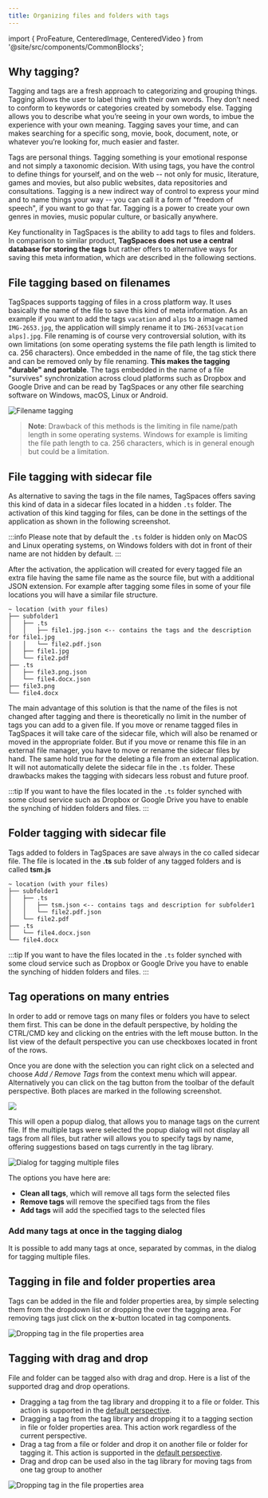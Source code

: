 ```yaml
---
title: Organizing files and folders with tags
---
```


import { ProFeature, CenteredImage, CenteredVideo } from '@site/src/components/CommonBlocks';

## Why tagging?

Tagging and tags are a fresh approach to categorizing and grouping things. Tagging allows the user to label thing with their own words. They don’t need to conform to keywords or categories created by somebody else. Tagging allows you to describe what you’re seeing in your own words, to imbue the experience with your own meaning. Tagging saves your time, and can makes searching for a specific song, movie, book, document, note, or whatever you’re looking for, much easier and faster.

Tags are personal things. Tagging something is your emotional response and not simply a taxonomic decision. With using tags, you have the control to define things for yourself, and on the web -- not only for music, literature, games and movies, but also public websites, data repositories and consultations. Tagging is a new indirect way of control to express your mind and to name things your way -- you can call it a form of "freedom of speech", if you want to go that far. Tagging is a power to create your own genres in movies, music popular culture, or basically anywhere.

Key functionality in TagSpaces is the ability to add tags to files and folders. In comparison to similar product, **TagSpaces does not use a central database for storing the tags** but rather offers to alternative ways for saving this meta information, which are described in the following sections.

## File tagging based on filenames

TagSpaces supports tagging of files in a cross platform way. It uses basically the name of the file to save this kind of meta information. As an example if you want to add the tags `vacation` and `alps` to a image named `IMG-2653.jpg`, the application will simply rename it to `IMG-2653[vacation alps].jpg`. File renaming is of course very controversial solution, with its own limitations (on some operating systems the file path length is limited to ca. 256 characters). Once embedded in the name of file, the tag stick there and can be removed only by file renaming. **This makes the tagging "durable" and portable**. The tags embedded in the name of a file "survives" synchronization across cloud platforms such as Dropbox and Google Drive and can be read by TagSpaces or any other file searching software on Windows, macOS, Linux or Android.

![Filename tagging](/media/filename-tagging.png)

> **Note**: Drawback of this methods is the limiting in file name/path length in some operating systems. Windows for example is limiting the file path length to ca. 256 characters, which is in general enough but could be a limitation.

## File tagging with sidecar file

As alternative to saving the tags in the file names, TagSpaces offers saving this kind of data in a sidecar files located in a hidden `.ts` folder. The activation of this kind tagging for files, can be done in the settings of the application as shown in the following screenshot.

:::info
Please note that by default the `.ts` folder is hidden only on MacOS and Linux operating systems, on Windows folders with dot in front of their name are not hidden by default.
:::

<CenteredImage
    caption="Activating the persisting of tags for files in sidecar files"
    src="/media/tagspaces-sidecartagging-activation.png"
    maxWidth="500px"
    showCaption
  />

After the activation, the application will created for every tagged file an extra file having the same file name as the source file, but with a additional JSON extension. For example after tagging some files in some of your file locations you will have a similar file structure.

    ~ location (with your files)
    ├── subfolder1
    │   ├── .ts
    │   │   ├── file1.jpg.json <-- contains the tags and the description for file1.jpg
    │   │   └── file2.pdf.json
    │   ├── file1.jpg
    │   └── file2.pdf
    ├── .ts
    │   ├── file3.png.json
    │   └── file4.docx.json
    ├── file3.png
    └── file4.docx

The main advantage of this solution is that the name of the files is not changed after tagging and there is theoretically no limit in the number of tags you can add to a given file. If you move or rename tagged files in TagSpaces it will take care of the sidecar file, which will also be renamed or moved in the appropriate folder. But if you move or rename this file in an external file manager, you have to move or rename the sidecar files by hand. The same hold true for the deleting a file from an external application. It will not automatically delete the sidecar file in the `.ts` folder. These drawbacks makes the tagging with sidecars less robust and future proof.

:::tip
If you want to have the files located in the `.ts` folder synched with some cloud service such as Dropbox or Google Drive you have to enable the synching of hidden folders and files.
:::

## Folder tagging with sidecar file

Tags added to folders in TagSpaces are save always in the co called sidecar file. The file is located in the **.ts** sub folder of any tagged folders and is called **tsm.js**

    ~ location (with your files)
    ├── subfolder1
    │   ├── .ts
    │   │   ├── tsm.json <-- contains tags and description for subfolder1
    │   │   └── file2.pdf.json
    │   └── file2.pdf
    ├── .ts
    │   └── file4.docx.json
    └── file4.docx

:::tip
If you want to have the files located in the `.ts` folder synched with some cloud service such as Dropbox or Google Drive you have to enable the synching of hidden folders and files.
:::

## Tag operations on many entries

In order to add or remove tags on many files or folders you have to select them first. This can be done in the default perspective, by holding the CTRL/CMD key and clicking on the entries with the left mouse button. In the list view of the default perspective you can use checkboxes located in front of the rows.

Once you are done with the selection you can right click on a selected and choose _Add / Remove Tags_ from the context menu which will appear. Alternatively you can click on the tag button from the toolbar of the default perspective. Both places are marked in the following screenshot.

![](/media/tagspaces-tagging-default-perspective.png)

This will open a popup dialog, that allows you to manage tags on the current file. If the multiple tags were selected the popup dialog will not display all tags from all files, but rather will allows you to specify tags by name, offering suggestions based on tags currently in the tag library.

![Dialog for tagging multiple files](/media/tagspaces-tagging-dialog.png)

The options you have here are:

- **Clean all tags**, which will remove all tags form the selected files
- **Remove tags** will remove the specified tags from the files
- **Add tags** will add the specified tags to the selected files

### Add many tags at once in the tagging dialog

It is possible to add many tags at once, separated by commas, in the dialog for tagging multiple files.

<CenteredVideo
    caption="Tagging with many tags at once."
    src="/media/videos/tagging-dialog-many-tags.mp4"
    posterUrl="/media/videos/tagging-dialog-many-tags.jpg"
    autoPlay={false}
    showCaption
  />

## Tagging in file and folder properties area

Tags can be added in the file and folder properties area, by simple selecting them from the dropdown list or dropping the over the tagging area. For removing tags just click on the **x**-button located in tag components.

![Dropping tag in the file properties area](/media/tagspaces-tagging-draganddrop.png)

## Tagging with drag and drop

File and folder can be tagged also with drag and drop. Here is a list of the supported drag and drop operations.

- Dragging a tag from the tag library and dropping it to a file or folder. This action is supported in the [default perspective](/perspectives/grid).
- Dragging a tag from the tag library and dropping it to a tagging section in file or folder properties area. This action work regardless of the current perspective.
- Drag a tag from a file or folder and drop it on another file or folder for tagging it. This action is supported in the [default perspective](/perspectives/grid).
- Drag and drop can be used also in the tag library for moving tags from one tag group to another

![Dropping tag in the file properties area](/media/tagspaces-tagging-folder-dandd.png)

<!-- ## Tagging using keyboard shortcuts
Another quick way to tag files is to set keyboard shortcuts to often-used tags. To specify a shortcut, click on a tag in the **Tag Library**, and select *Edit Tag* from the context menu

![](media/edit-tag-context.png)

You will then be presented with the **Edit tag** popup dialogue, in which you can specify the keyboard shortcut under **Key Binding**

![](media/edit-tag-popup.png)
Tag that has a keyboard shortcut assigned, are marked with a little keyboard icon in the tag library

![](media/edit-tag-keyboard.png)

Shortcuts can be single characters, key combinations, or sequences of two or more characters.
* To specify a single key shortcut, type that key into the box. E.g. to set the key `a` as a shortcut for a tag, simply type the letter 'a' and press OK.
* For key combinations, type all keys separated by a plus sign (`+`). E.g. to specify `Ctrl+Shift+a` (to be pressed simultaneously) as a shortcut, just type "ctrl+shift+a".
    > For combinations to work, you do not need to use modifier keys. `a+g+6` is as valid a combination as would e.g. `ctrl+shift+6` be
* To use character sequences, type each character, separated by a single whitespace. for example, when you set `a b c` as a shortcut, you would need to type the letters 'a', 'b' and 'c' after one another to tag a file. You do not need to do this quickly, as long as you do not press anything else, the sequence will be recognised. This feature can be quite useful for users, who experience difficulties pressing certain key combinations.
    > Modifier keys, such as `Ctrl`, `Shift`, etc, **can** be used in sequential combinations. Specifying e.g. `ctrl a` would make a shortcut of pressing `Ctrl` followed by `a`. pressing the keys simultaneously would not work in this case.

Using keyboard shortcuts can also work on multiple files. If you select more than one file, the tag bound to the key(s) or key combination you press will be applied to all of them.

> Keyboard shortcuts can **not** be used to remove tags, only to assign them. -->
